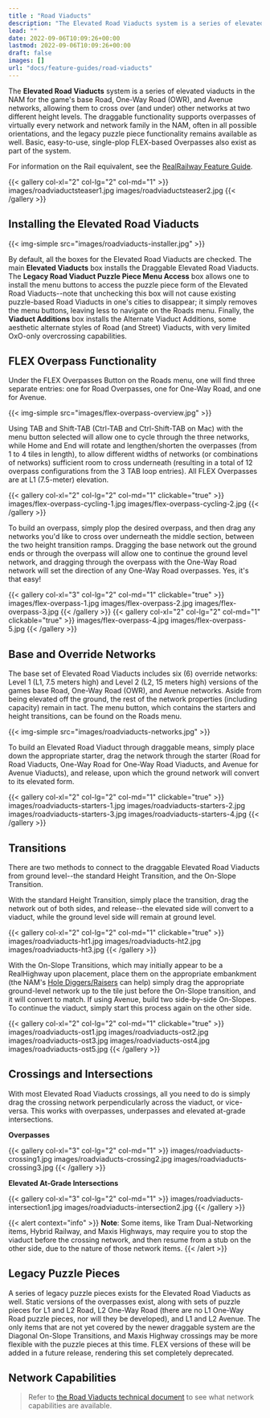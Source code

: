 ```yaml
---
title : "Road Viaducts"
description: "The Elevated Road Viaducts system is a series of elevated viaducts in the NAM for the game's base Road, One-Way Road (OWR), and Avenue networks, allowing them to cross over (and under) other networks at two different height levels."
lead: ""
date: 2022-09-06T10:09:26+00:00
lastmod: 2022-09-06T10:09:26+00:00
draft: false
images: []
url: "docs/feature-guides/road-viaducts"
---
```


The **Elevated Road Viaducts** system is a series of elevated viaducts in the NAM for the game's base Road, One-Way Road (OWR), and Avenue networks, allowing them to cross over (and under) other networks at two different height levels. The draggable functionality supports overpasses of virtually every network and network family in the NAM, often in all possible orientations, and the legacy puzzle piece functionality remains available as well. Basic, easy-to-use, single-plop FLEX-based Overpasses also exist as part of the system.

For information on the Rail equivalent, see the [RealRailway Feature Guide](/docs/feature-guides/real-railway-rrw/).

{{< gallery col-xl="2" col-lg="2" col-md="1" >}}
    images/roadviaductsteaser1.jpg
    images/roadviaductsteaser2.jpg
{{< /gallery >}}

## Installing the Elevated Road Viaducts

{{< img-simple src="images/roadviaducts-installer.jpg" >}}

By default, all the boxes for the Elevated Road Viaducts are checked. The main **Elevated Viaducts** box installs the Draggable Elevated Road Viaducts. The **Legacy Road Viaduct Puzzle Piece Menu Access** box allows one to install the menu buttons to access the puzzle piece form of the Elevated Road Viaducts--note that unchecking this box will not cause existing puzzle-based Road Viaducts in one's cities to disappear; it simply removes the menu buttons, leaving less to navigate on the Roads menu. Finally, the **Viaduct Additions** box installs the Alternate Viaduct Additions, some aesthetic alternate styles of Road (and Street) Viaducts, with very limited OxO-only overcrossing capabilities.

## FLEX Overpass Functionality

Under the FLEX Overpasses Button on the Roads menu, one will find three separate entries: one for Road Overpasses, one for One-Way Road, and one for Avenue.

{{< img-simple src="images/flex-overpass-overview.jpg" >}}

Using TAB and Shift-TAB (Ctrl-TAB and Ctrl-Shift-TAB on Mac) with the menu button selected will allow one to cycle through the three networks, while Home and End will rotate and lengthen/shorten the overpasses (from 1 to 4 tiles in length), to allow different widths of networks (or combinations of networks) sufficient room to cross underneath (resulting in a total of 12 overpass configurations from the 3 TAB loop entries). All FLEX Overpasses are at L1 (7.5-meter) elevation.

{{< gallery col-xl="2" col-lg="2" col-md="1" clickable="true" >}}
    images/flex-overpass-cycling-1.jpg
    images/flex-overpass-cycling-2.jpg
{{< /gallery >}}

To build an overpass, simply plop the desired overpass, and then drag any networks you'd like to cross over underneath the middle section, between the two height transition ramps. Dragging the base network out the ground ends or through the overpass will allow one to continue the ground level network, and dragging through the overpass with the One-Way Road network will set the direction of any One-Way Road overpasses. Yes, it's that easy!

{{< gallery col-xl="3" col-lg="2" col-md="1" clickable="true" >}}
    images/flex-overpass-1.jpg
    images/flex-overpass-2.jpg
    images/flex-overpass-3.jpg
{{< /gallery >}}
{{< gallery col-xl="2" col-lg="2" col-md="1" clickable="true" >}}
    images/flex-overpass-4.jpg
    images/flex-overpass-5.jpg
{{< /gallery >}}

## Base and Override Networks

The base set of Elevated Road Viaducts includes six (6) override networks: Level 1 (L1, 7.5 meters high) and Level 2 (L2, 15 meters high) versions of the games base Road, One-Way Road (OWR), and Avenue networks. Aside from being elevated off the ground, the rest of the network properties (including capacity) remain in tact. The menu button, which contains the starters and height transitions, can be found on the Roads menu.

{{< img-simple src="images/roadviaducts-networks.jpg" >}}

To build an Elevated Road Viaduct through draggable means, simply place down the appropriate starter, drag the network through the starter (Road for Road Viaducts, One-Way Road for One-Way Road Viaducts, and Avenue for Avenue Viaducts), and release, upon which the ground network will convert to its elevated form.

{{< gallery col-xl="2" col-lg="2" col-md="1" clickable="true" >}}
    images/roadviaducts-starters-1.jpg
    images/roadviaducts-starters-2.jpg
    images/roadviaducts-starters-3.jpg
    images/roadviaducts-starters-4.jpg
{{< /gallery >}}

## Transitions

There are two methods to connect to the draggable Elevated Road Viaducts from ground level--the standard Height Transition, and the On-Slope Transition.

With the standard Height Transition, simply place the transition, drag the network out of both sides, and release--the elevated side will convert to a viaduct, while the ground level side will remain at ground level.

{{< gallery col-xl="2" col-lg="2" col-md="1" clickable="true" >}}
    images/roadviaducts-ht1.jpg
    images/roadviaducts-ht2.jpg
    images/roadviaducts-ht3.jpg
{{< /gallery >}}

With the On-Slope Transitions, which may initially appear to be a RealHighway upon placement, place them on the appropriate embankment (the NAM's [Hole Diggers/Raisers](/docs/feature-guides/network-addon-mod-utilities/#hole-diggers-and-raisers) can help) simply drag the appropriate ground-level network up to the tile just before the On-Slope transition, and it will convert to match. If using Avenue, build two side-by-side On-Slopes. To continue the viaduct, simply start this process again on the other side.

{{< gallery col-xl="2" col-lg="2" col-md="1" clickable="true" >}}
    images/roadviaducts-ost1.jpg
    images/roadviaducts-ost2.jpg
    images/roadviaducts-ost3.jpg
    images/roadviaducts-ost4.jpg
    images/roadviaducts-ost5.jpg
{{< /gallery >}}

## Crossings and Intersections

With most Elevated Road Viaducts crossings, all you need to do is simply drag the crossing network perpendicularly across the viaduct, or vice-versa. This works with overpasses, underpasses and elevated at-grade intersections.

**Overpasses**

{{< gallery col-xl="3" col-lg="2" col-md="1" >}}
    images/roadviaducts-crossing1.jpg
    images/roadviaducts-crossing2.jpg
    images/roadviaducts-crossing3.jpg
{{< /gallery >}}

**Elevated At-Grade Intersections**

{{< gallery col-xl="3" col-lg="2" col-md="1" >}}
    images/roadviaducts-intersection1.jpg
    images/roadviaducts-intersection2.jpg
{{< /gallery >}}

{{< alert context="info" >}}
**Note**: Some items, like Tram Dual-Networking items, Hybrid Railway, and Maxis Highways, may require you to stop the viaduct before the crossing network, and then resume from a stub on the other side, due to the nature of those network items.
{{< /alert >}}

## Legacy Puzzle Pieces

A series of legacy puzzle pieces exists for the Elevated Road Viaducts as well. Static versions of the overpasses exist, along with sets of puzzle pieces for L1 and L2 Road, L2 One-Way Road (there are no L1 One-Way Road puzzle pieces, nor will they be developed), and L1 and L2 Avenue. The only items that are not yet covered by the newer draggable system are the Diagonal On-Slope Transitions, and Maxis Highway crossings may be more flexible with the puzzle pieces at this time. FLEX versions of these will be added in a future release, rendering this set completely deprecated.

## Network Capabilities

> Refer to [the Road Viaducts technical document](/docs/tech-specs/road-viaducts) to see what network capabilities are available.